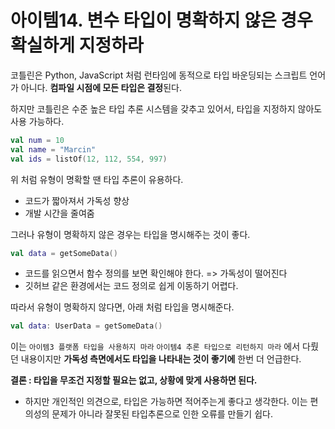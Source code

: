# 아이템14. 변수 타입이 명확하지 않은 경우 확실하게 지정하라

코틀린은 Python, JavaScript 처럼 런타임에 동적으로 타입 바운딩되는 스크립트 언어가 아니다. **컴파일 시점에 모든 타입은 결정**된다.

하지만 코틀린은 수준 높은 타입 추론 시스템을 갖추고 있어서, 타입을 지정하지 않아도 사용 가능하다.

```kotlin
val num = 10
val name = "Marcin"
val ids = listOf(12, 112, 554, 997)
```

위 처럼 유형이 명확할 땐 타입 추론이 유용하다.

- 코드가 짧아져서 가독성 향상
- 개발 시간을 줄여줌

그러나 유형이 명확하지 않은 경우는 타입을 명시해주는 것이 좋다.

```kotlin
val data = getSomeData()
```

- 코드를 읽으면서 함수 정의를 보면 확인해야 한다. => 가독성이 떨어진다
- 깃허브 같은 환경에서는 코드 정의로 쉽게 이동하기 어렵다.

따라서 유형이 명확하지 않다면, 아래 처럼 타입을 명시해준다.

```kotlin
val data: UserData = getSomeData()
```

이는 `아이템3 플랫폼 타입을 사용하지 마라` `아이템4 추론 타입으로 리턴하지 마라` 에서 다뤘던 내용이지만 **가독성 측면에서도 타입을 나타내는 것이 좋기에** 한번 더 언급한다.

**결론 : 타입을 무조건 지정할 필요는 없고, 상황에 맞게 사용하면 된다.**

- 하지만 개인적인 의견으로, 타입은 가능하면 적어주는게 좋다고 생각한다. 이는 편의성의 문제가 아니라 잘못된 타입추론으로 인한 오류를 만들기 쉽다.